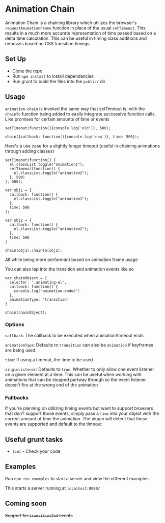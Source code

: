 # Animation Chain

Animation Chain is a chaining library which utilizes the browser's `requestAnimationFrame` function in place of the usual `setTimeout`. This results in a much more accurate representation of time passed based on a delta time calculation. This can be useful in timing class additions and removals based on CSS transition timings.

## Set Up ##
* Clone the repo
* Run `npm install` to install dependancies
* Run grunt to build the files into the `public/` dir

## Usage ##
`animation-chain` is invoked the same way that setTimeout is, with the `chainTo` function being added to easily integrate successive function calls. Like promises for certain amounts of time or events

```
setTimeout(function(){console.log('old')}, 500);
```
```
chain({callback: function(){console.log('new')}, time: 500});
```

Here's a use case for a slightly longer timeout (useful in chaining animations through adding classes)

```
setTimeout(function() {
  el.classList.toggle("animation1");
  setTimeout(function() {
    el.classList.toggle("animation2");
  }, 500)
}, 500);
```
```
var obj1 = {
  callback: function() {
    el.classList.toggle("animation1");
  },
  time: 500
};

var obj2 = {
  callback: function() {
    el.classList.toggle("animation2");
  },
  time: 500
}

chain(obj1).chainTo(obj2);
```

All while being more performant based on animation frame usage

You can also tap into the transition and animation events like so

```
var chainObject = {
  selector: '.animating-el',
  callback: function() {
    console.log('animation-ended')
  },
  animationType: 'transition'
}

chain(chainObject);
```

### Options ###
`callback`: The callback to be executed when animation/timeout ends

`animationType`: Defaults to `transition` can also be `animation` if keyframes are being used

`time`: If using a timeout, the time to be used

`singleListener`: Defaults to `true`. Whether to only allow one event listener on a given element at a time. This can be useful when working with animations that can be stopped partway through so the event listener doesn't fire at the wrong end of the animation

### Fallbacks ###
If you're planning on utilizing timing events but want to support browsers that don't support those events, simply pass a `time` into your object with the correct amount of time the animation. The plugin will detect that those events are supported and default to the timeout

## Useful grunt tasks ##
* `lint` - Check your code

## Examples ##
Run `npm run examples` to start a server and view the different examples

This starts a server running at `localhost:8080/`

## Coming soon ##
~~Support for `transitionEnd` events~~
